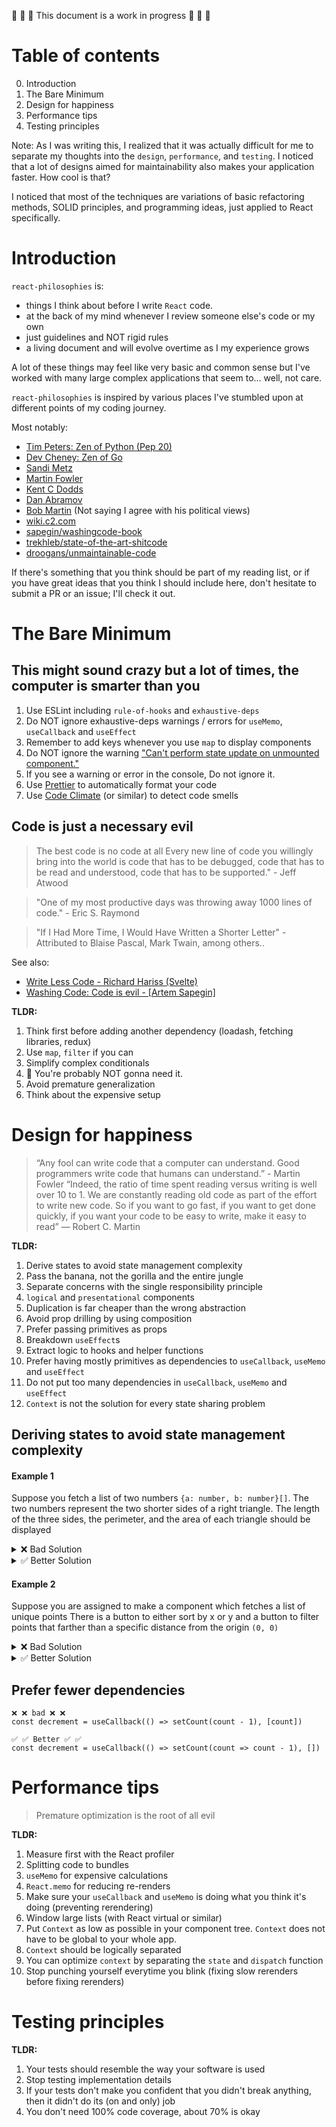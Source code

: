 🚧 🚧 🚧 This document is a work in progress  🚧 🚧 🚧

# Table of contents
0. Introduction
1. The Bare Minimum
2. Design for happiness
3. Performance tips 
4. Testing principles

Note: 
As I was writing this, I realized that it was actually difficult for me to separate my thoughts into the `design`, `performance`, and `testing`. I noticed that a lot of designs aimed for maintainability also makes your application faster. How cool is that?

I noticed that most of the techniques are variations of basic refactoring methods, SOLID principles, and programming ideas, just applied to React specifically.

# Introduction 
`react-philosophies` is:
- things I think about before I write `React` code.
- at the back of my mind whenever I review someone else's code or my own
- just guidelines and NOT rigid rules
- a living document and will evolve overtime as I my experience grows

A lot of these things may feel like very basic and common sense but I've worked with many large complex applications that seem to... well, not care.

`react-philosophies` is inspired by various places I've stumbled upon at different points of my coding journey.

Most notably:

- [Tim Peters: Zen of Python (Pep 20)](https://www.python.org/dev/peps/pep-0020/)
- [Dev Cheney: Zen of Go](https://dave.cheney.net/2020/02/23/the-zen-of-go)
- [Sandi Metz](https://sandimetz.com/)
- [Martin Fowler](https://martinfowler.com)
- [Kent C Dodds](kentcdodds.com)
- [Dan Abramov](https://overreacted.io/)
- [Bob Martin](https://www.amazon.com/Clean-Code-Handbook-Software-Craftsmanship/dp/0132350882) (Not saying I agree with his political views)
- [wiki.c2.com](https://wiki.c2.com/)
- [sapegin/washingcode-book](https://github.com/sapegin/washingcode-book/)
- [trekhleb/state-of-the-art-shitcode](https://github.com/trekhleb/state-of-the-art-shitcode)
- [droogans/unmaintainable-code](https://github.com/Droogans/unmaintainable-code)

If there's something that you think should be part of my reading list, or if you have great ideas that you think I should include here, don't hesitate to submit a PR or an issue; I'll check it out.

# The Bare Minimum

## This might sound crazy but a lot of times, the computer is smarter than you
1. Use ESLint including `rule-of-hooks` and `exhaustive-deps`
2. Do NOT ignore exhaustive-deps warnings / errors for `useMemo`, `useCallback` and `useEffect`
3. Remember to add keys whenever you use `map` to display components
4. Do NOT ignore the warning ["Can't perform state update on unmounted component."](https://stackoverflow.com/questions/56442582/react-hooks-cant-perform-a-react-state-update-on-an-unmounted-component)
5. If you see a warning or error in the console, Do not ignore it.
6. Use [Prettier](https://prettier.io/) to automatically format your code
7. Use [Code Climate](https://codeclimate.com/quality/) (or similar) to detect code smells

## Code is just a necessary evil

> The best code is no code at all Every new line of code you willingly bring into the world is code that has to be debugged, code that has to be read and understood, code that has to be supported." - Jeff Atwood

> "One of my most productive days was throwing away 1000 lines of code." -  Eric S. Raymond

> "If I Had More Time, I Would Have Written a Shorter Letter" - Attributed to Blaise Pascal, Mark Twain, among others..

See also: 
- [Write Less Code - Richard Hariss (Svelte)](https://svelte.dev/blog/write-less-code)
- [Washing Code: Code is evil - [Artem Sapegin]](https://github.com/sapegin/washingcode-book/blob/master/manuscript/Code_is_evil.md)

**TLDR:**
1. Think first before adding another dependency (loadash, fetching libraries, redux)
2. Use `map`, `filter` if you can
3. Simplify complex conditionals
5. 💖  You're probably NOT gonna need it. 
6. Avoid premature generalization
7. Think about the expensive setup

# Design for happiness
> “Any fool can write code that a computer can understand. Good programmers write code that humans can understand.” - Martin Fowler
> “Indeed, the ratio of time spent reading versus writing is well over 10 to 1. We are constantly reading old code as part of the effort to write new code. So if you want to go fast, if you want to get done quickly, if you want your code to be easy to write, make it easy to read” ― Robert C. Martin

**TLDR:**
1. Derive states to avoid state management complexity
2. Pass the banana, not the gorilla and the entire jungle
3. Separate concerns with the single responsibility principle
4. `logical` and `presentational` components
5. Duplication is far cheaper than the wrong abstraction
6. Avoid prop drilling by using composition
7. Prefer passing primitives as props
8. Breakdown `useEffect`s
9. Extract logic to hooks and helper functions
10. Prefer having mostly primitives as dependencies to `useCallback`, `useMemo` and `useEffect`
11. Do not put too many dependencies in `useCallback`, `useMemo` and `useEffect`
12. `Context` is not the solution for every state sharing problem


## Deriving states to avoid state management complexity
  
#### Example 1
Suppose you fetch a list of two numbers `{a: number, b: number}[]`. The two numbers represent the two shorter sides 
of a right triangle. The length of the three sides, the perimeter, and the area of each triangle should be displayed

<details>
  <summary> ❌ Bad Solution </summary>

```tsx    
const TriangleInfo = () => {
  const [triangleInfo, setTriangleInfo] = useTriangles<{a: number, b: number}>([])
  const [hypotenuses, setHypotenuses] = useState<number[]>([])
  const [perimeters, setPerimeters] = useState<number[]>([])
  const [areas, setAreas] = useState<number[]>([])

  useEffect(() => {
    fetchTriangles().then(r => { 
      setTriangleInfo(r)
      setHypotenuses(r.map(t => computeHypotenuse(t.a, t.b))  
      setArea(r.map(t => computeArea(t.a, t.b))  
    })
  }, [])

  useEffect(() => {
      setHypotenuses(triangleInfo.map(t => computeHypotenuse(t.a, t.b))  
      setArea(triangleInfo.map(t => computeArea(t.a, t.b))  
  }, [triangleInfo])

  useEffect(() => {
    const p = triangleInfo((t, i) => {
      return computePerimeter(t.a, t.b, hypotenuse[i])
    })
  }, [triangleInfo, hypotenuses])

  /*** show here info here ****/
}
```

</details> 

<details>
  <summary> ✅ Better Solution </summary>

 ```tsx
 const TriangleInfo = () => {
   const [triangleInfo, setTriangleInfo] = useTriangles<{a: number, b: number}>([])
 
   useEffect(() => {
     fetchTriangles().then(r => setTriangleInfo(r))
   }, [])
   
   const areas = triangleInfo.map(t => computeArea(t.a, t.b))
   const hypotenuses = triangleInfo.map(t => computeHypotenuse(t.a, t.b))
   const perimeters = triangleInfo.map((t, i) => computePerimeters(t.a, t.b, hypotenuses[i]))
   
   /*** show here info here ****/
 }
 ```  
</details> 


#### Example 2
Suppose you are assigned to make a component which fetches a list of unique points
There is a button to either sort by x or y and a button
to filter points that farther than a specific distance from the origin `(0, 0)` 

<details>
  <summary> ❌ Bad Solution </summary>
  
```tsx
type SortBy = 'x' | 'y'
const toggle = (current: SortBy): SortBy => current === 'x' ? : 'y' : 'x' 
const Points = () => {
  const [points, setPoints] = useState<{x: number, y: number}[]>([])
  const [filteredPoints, setFilteredPoints] = useState<{x: number, y: number}[]>([])
  const [sortedPoints, setSortedPoints] = useState<{x: number, y: number}[]>([])
  const [maxDistance, setMaxDistance] = useState<number>(Infinity)
  const [sortBy, setSortBy] = useState<SortBy>('x')
  
  useEffect(() => {
    fetchPoints().then(r => setPoints(r))
  }, [])
  
  useEffect(() => {
    setSortedPoints(sortPoints(points, sortBy))
  }, [sortBy, points])

  useEffect(() => {
    setFilteredPoints(sortedPoints.filter(p => getDistance(p.x, p.y) < maxDistance))
  }, [sortedPoints, maxDistance])

  const otherSortBy = toggle(sortBy)
  
  return (
    <>
      <button onClick={() => { setSortBy(otherSortBy)}}>Sort by: {otherSortBy} <button>
      <button onClick={() => { setMaxDistance(maxDistance + 5)}}>Add 5 to max distance<button>
      Showing only points that are less than {maxDistance} units away from origin `(0, 0)`
      <ol>{filteredPoints.map(p => <li key={`${p.x}|{p.y}`}>({p.x}, {p.y})</li>}
    </>

  )
}
```
</details>

<details>
  <summary> ✅ Better Solution </summary>

```tsx
type SortBy = 'x' | 'y'
const toggle = (current: SortBy): SortBy => current === 'x' ? : 'y' : 'x' 
const Points = () => {
  const [points, setPoints] = useState<{x: number, y: number}[]>([])
  const [maxDistance, setMaxDistance] = useState<number>(Infinity)
  const [sortBy, setSortBy] = useState<SortBy>('x')
  
  useEffect(() => {
    fetchPoints().then(r => setPoints(r))
  }, [])
  
  const otherSortBy = toggle(sortBy)
  const filteredPoints = points.filter(p => getDistance(p.x, p.y) < maxDistance)
  return (
    <>
      <button onClick={() => { setSortBy(otherSortBy)}}>Sort by: {otherSortBy} <button>
      <button onClick={() => { setMaxDistance(maxDistance + 5)}}>Add 5 to max distance<button>
      Showing only points that are less than {maxDistance} units away from origin `(0, 0)`        
      <ol>{sortPoints(filteredPoints, sortBy).map(p => <li key={`${p.x}|{p.y}`}>({p.x}, {p.y})</li>}
    </>

  )
}

```

</details>

## Prefer fewer dependencies

```tsx
❌ ❌ bad ❌ ❌
const decrement = useCallback(() => setCount(count - 1), [count]) 

✅ ✅ Better ✅ ✅ 
const decrement = useCallback(() => setCount(count => count - 1), [])

```

# Performance tips
> Premature optimization is the root of all evil

**TLDR:**
1. Measure first with the React profiler
3. Splitting code to bundles
4. `useMemo` for expensive calculations
5. `React.memo` for reducing re-renders
6.  Make sure your `useCallback` and `useMemo` is doing what you think it's doing (preventing rerendering)
7. Window large lists (with React virtual or similar)
8. Put `Context` as low as possible in your component tree. `Context` does not have to be global to your whole app.
9. `Context` should be logically separated
10. You can optimize `context` by separating the `state` and `dispatch` function
11. Stop punching yourself everytime you blink (fixing slow rerenders before fixing rerenders)

# Testing principles

**TLDR:**
1. Your tests should resemble the way your software is used
2. Stop testing implementation details
3. If your tests don't make you confident that you didn't break anything, then it didn't do its (on and only) job 
4. You don't need 100% code coverage, about 70% is okay

  
